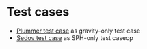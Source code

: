 # Test cases

* [Plummer test case](plummer/) as gravity-only test case
* [Sedov test case](sedov/) as SPH-only test caseop